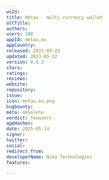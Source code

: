```yaml
---
wsId: 
title: Metau - multi currency wallet
altTitle: 
authors: 
users: 100
appId: metau.eu
appCountry: 
released: 2023-03-23
updated: 2023-05-22
version: 0.0.3
stars: 
ratings: 
reviews: 
website: 
repository: 
issue: 
icon: metau.eu.png
bugbounty: 
meta: obsolete
verdict: fewusers
appHashes: 
date: 2025-05-14
signer: 
twitter: 
social: 
redirect_from: 
developerName: Niko Technologies
features: 

---
```



